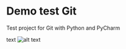 # Demo test Git
Test project for Git with Python and PyCharm 

text
![alt text](https://1000logos.net/wp-content/uploads/2020/08/Python-Emblem.jpg)
